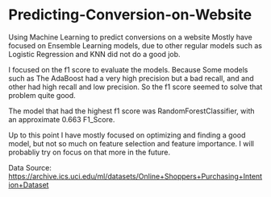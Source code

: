 # Predicting-Conversion-on-Website
Using Machine Learning to predict conversions on a website
Mostly have focused on Ensemble Learning models, due to other regular models such as Logistic Regression and KNN did not do a good job.

I focused on the f1 score to evaluate the models. Because Some models such as The AdaBoost had a very high precision but a bad recall, and 
and other had high recall and low precision. So the f1 score seemed to solve that problem quite good. 

The model that had the highest f1 score was RandomForestClassifier, with an approximate 0.663 F1_Score.

Up to this point I have mostly focused on optimizing and finding a good model, but not so much on feature selection and feature importance. I will probabliy try on focus on that more in the future.

Data Source: 
https://archive.ics.uci.edu/ml/datasets/Online+Shoppers+Purchasing+Intention+Dataset
